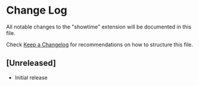 # Change Log

All notable changes to the "showtime" extension will be documented in this file.

Check [Keep a Changelog](http://keepachangelog.com/) for recommendations on how to structure this file.

## [Unreleased]

- Initial release